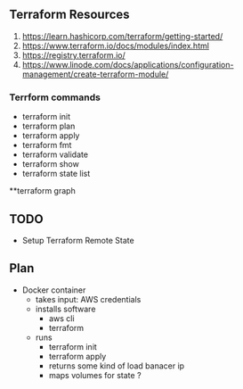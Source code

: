 
## Terraform Resources
1. https://learn.hashicorp.com/terraform/getting-started/
2. https://www.terraform.io/docs/modules/index.html
3. https://registry.terraform.io/
4. https://www.linode.com/docs/applications/configuration-management/create-terraform-module/



### Terrform commands
- terraform init
- terraform plan
- terraform apply
- terraform fmt 
- terraform validate
- terraform show
- terraform state list
  
**terraform graph


## TODO
- Setup Terraform Remote State

## Plan
- Docker container
  - takes input: AWS credentials
  - installs software
    - aws cli
    - terraform
  - runs
    - terraform init
    - terraform apply
    - returns some kind of load banacer ip
    - maps volumes for state ? 